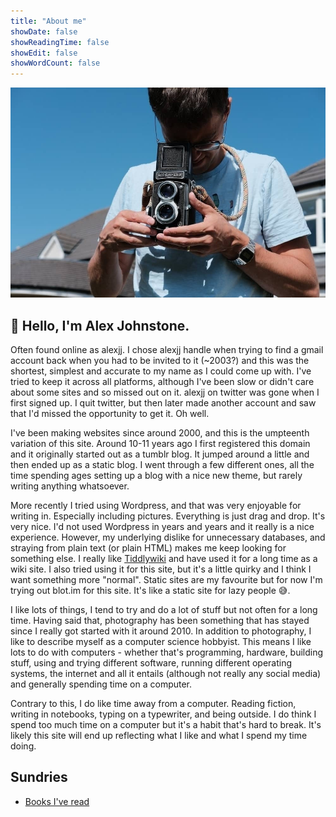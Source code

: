 ```yaml
---
title: "About me"
showDate: false
showReadingTime: false
showEdit: false
showWordCount: false
---
```


![TLR Action](/img/me.jpg "TLR Action")

## 👋 Hello, I'm Alex Johnstone.

Often found online as alexjj. I chose alexjj handle when  trying to find a gmail account back when you had to be invited to it  (~2003?) and this was the shortest, simplest and accurate to my name as I could come up with. I've tried to keep it across all platforms,  although I've been slow or didn't care about some sites and so missed  out on it. alexjj on twitter was gone when I first signed up. I quit  twitter, but then later made another account and saw that I'd missed the opportunity to get it. Oh well.

I've been making websites since  around 2000, and this is the umpteenth variation of this site. Around  10-11 years ago I first registered this domain and it originally started out as a tumblr blog. It jumped around a little and then ended up as a  static blog. I went through a few different ones, all the time spending  ages setting up a blog with a nice new theme, but rarely writing  anything whatsoever.

More recently I tried using Wordpress, and that was  very enjoyable for writing in. Especially including pictures. Everything is just drag and drop. It's very nice. I'd not used Wordpress in years  and years and it really is a nice experience. However, my underlying  dislike for unnecessary databases, and straying from plain text (or plain HTML) makes me keep looking for something else. I really like [Tiddlywiki](https://tiddlywiki.com/) and have used it for a long time as a wiki site. I also tried using it for this site, but it's a little quirky and I think I want something more "normal". Static sites are my favourite but for now I'm trying out blot.im for this site. It's like a static site for lazy people 😅.

I like lots of things, I tend to try and do a lot of  stuff but not often for a long time. Having said that, photography has  been something that has stayed since I really got started with it around 2010. In addition to photography, I like to describe myself as a  computer science hobbyist. This means I like lots to do with computers - whether that's programming, hardware, building stuff, using and trying  different software, running different operating systems, the internet  and all it entails (although not really any social media) and generally  spending time on a computer.

Contrary to this, I do like time  away from a computer. Reading fiction, writing in notebooks, typing on a typewriter, and being outside. I do think I spend too much time on a  computer but it's a habit that's hard to break. It's likely this site  will end up reflecting what I like and what I spend my time doing.



## Sundries

* [Books I've read](/notes/books)
